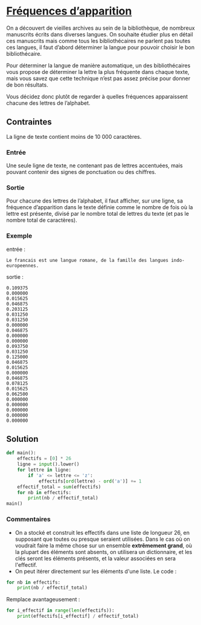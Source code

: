 # [Fréquences d’apparition](http://www.france-ioi.org/algo/task.php?idChapter=566&idTask=2419)

On a découvert de vieilles archives au sein de la bibliothèque, de nombreux manuscrits écrits dans diverses langues. On souhaite étudier plus en détail ces manuscrits mais comme tous les bibliothécaires ne parlent pas toutes ces langues, il faut d’abord déterminer la langue pour pouvoir choisir le bon bibliothécaire.

Pour déterminer la langue de manière automatique, un des bibliothécaires vous propose de déterminer la lettre la plus fréquente dans chaque texte, mais vous savez que cette technique n’est pas assez précise pour donner de bon résultats.

Vous décidez donc plutôt de regarder à quelles fréquences apparaissent chacune des lettres de l’alphabet.

## Contraintes

La ligne de texte contient moins de 10 000 caractères.

### Entrée

Une seule ligne de texte, ne contenant pas de lettres accentuées, mais pouvant contenir des signes de ponctuation ou des chiffres.

### Sortie

Pour chacune des lettres de l’alphabet, il faut afficher, sur une ligne, sa fréquence d’apparition dans le texte définie comme le nombre de fois où la lettre est présente, divisé par le nombre total de lettres du texte (et pas le nombre total de caractères).

### Exemple

entrée :

    Le francais est une langue romane, de la famille des langues indo-europeennes.

sortie :

    0.109375
    0.000000
    0.015625
    0.046875
    0.203125
    0.031250
    0.031250
    0.000000
    0.046875
    0.000000
    0.000000
    0.093750
    0.031250
    0.125000
    0.046875
    0.015625
    0.000000
    0.046875
    0.078125
    0.015625
    0.062500
    0.000000
    0.000000
    0.000000
    0.000000
    0.000000

## Solution

```python
def main():
    effectifs = [0] * 26
    ligne = input().lower()
    for lettre in ligne:
        if 'a' <= lettre <= 'z':
            effectifs[ord(lettre) - ord('a')] += 1
    effectif_total = sum(effectifs)
    for nb in effectifs:
        print(nb / effectif_total)
main()
```

### Commentaires

* On a stocké et construit les effectifs dans une liste de longueur 26, en supposant que toutes ou presque seraient utilisées. Dans le cas où on voudrait faire la même chose sur un ensemble **extrêmement grand**, où la plupart des éléments sont absents, on utilisera un dictionnaire, et les clés seront les éléments présents, et la valeur associées en sera l'effectif.
* On peut itérer directement sur les éléments d'une liste. Le code :
```python
for nb in effectifs:
    print(nb / effectif_total)
```

Remplace avantageusement :

```python
for i_effectif in range(len(effectifs)):
    print(effectifs[i_effectif] / effectif_total)
```
